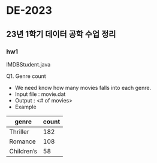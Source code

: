 # DE-2023
## 23년 1학기 데이터 공학 수업 정리

### hw1
IMDBStudent.java

Q1. Genre count
+ We need know how many movies falls into each genre.
+ Input file : movie.dat
+ Output : <Genre> <# of movies>
+ Example
 
|genre|count|
|--|--|
|Thriller|182|
|Romance|108|
|Children’s|58|
  
